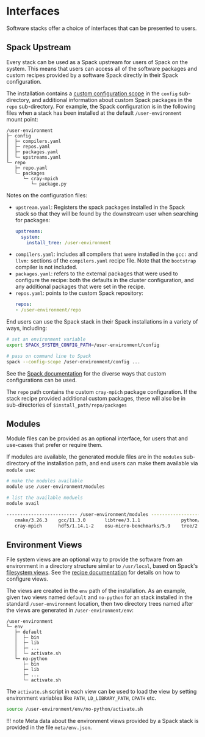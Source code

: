 # Interfaces

Software stacks offer a choice of interfaces that can be presented to users.

## Spack Upstream

Every stack can be used as a Spack upstream for users of Spack on the system.
This means that users can access all of the software packages and custom recipes provided by a software Spack directly in their Spack configuration.

The installation contains a [custom configuration scope](https://spack.readthedocs.io/en/latest/configuration.html#custom-scopes) in the `config` sub-directory, and additional information about custom Spack packages in the `repo` sub-directory.
For example, the Spack configuration is in the following files when a stack has been installed at the default `/user-environment` mount point:
```
/user-environment
├─ config
│  ├─ compilers.yaml
│  ├─ repos.yaml
│  ├─ packages.yaml
│  └─ upstreams.yaml
└─ repo
   ├─ repo.yaml
   └─ packages
      └─ cray-mpich
         └─ package.py
```

Notes on the configuration files:

* `upstream.yaml`: Registers the spack packages installed in the Spack stack so that they will be found by the downstream user when searching for packages:
    ```yaml
    upstreams:
      system:
        install_tree: /user-environment
    ```
* `compilers.yaml`: includes all compilers that were installed in the `gcc:` and `llvm:` sections of the `compilers.yaml` recipe file. Note that the `bootstrap` compiler is not included.
* `packages.yaml`: refers to the external packages that were used to configure the recipe: both the defaults in the cluster configuration, and any additional packages that were set in the recipe.
* `repos.yaml`: points to the custom Spack repository:
    ```yaml
    repos:
    - /user-environment/repo
    ```

End users can use the Spack stack in their Spack installations in a variety of ways, including:
```bash
# set an environment variable
export SPACK_SYSTEM_CONFIG_PATH=/user-environment/config

# pass on command line to Spack
spack --config-scope /user-environment/config ...
```

See the [Spack documentation](https://spack.readthedocs.io/en/latest/configuration.html) for the diverse ways that custom configurations can be used.

The `repo` path contains the custom `cray-mpich` package configuration.
If the stack recipe provided additional custom packages, these will also be in sub-directories of `$install_path/repo/packages`

## Modules

Module files can be provided as an optional interface, for users that and use-cases that prefer or require them.

If modules are available, the generated module files are in the `modules` sub-directory of the installation path, and end users can make them available via `module use`:

```bash
# make the modules available
module use /user-environment/modules

# list the available moduels
module avail

-------------------------- /user-environment/modules --------------------------
   cmake/3.26.3    gcc/11.3.0       libtree/3.1.1               python/3.10.10
   cray-mpich      hdf5/1.14.1-2    osu-micro-benchmarks/5.9    tree/2.1.0
```

## Environment Views

File system views are an optional way to provide the software from an environment in a directory structure similar to `/usr/local`, based on Spack's [filesystem views](https://spack.readthedocs.io/en/latest/environments.html#filesystem-views).
See the [recipe documentation](recipes.md#views) for details on how to configure views.

The views are created in the `env` path of the installation.
As an example, given two views named `default` and `no-python` for an stack installed in the standard `/user-environment` location, then two directory trees named after the views are generated in `/user-environment/env`:

```
/user-environment
└─ env
   ├─ default
   │  ├─ bin
   │  ├─ lib
   │  ├─ ...
   │  └─ activate.sh
   └─ no-python
      ├─ bin
      ├─ lib
      ├─ ...
      └─ activate.sh
```

The `activate.sh` script in each view can be used to load the view by setting environment variables like `PATH`, `LD_LIBRARY_PATH`, `CPATH` etc.

```bash
source /user-environment/env/no-python/activate.sh
```

!!! note
    Meta data about the environment views provided by a Spack stack is provided in the file `meta/env.json`.


